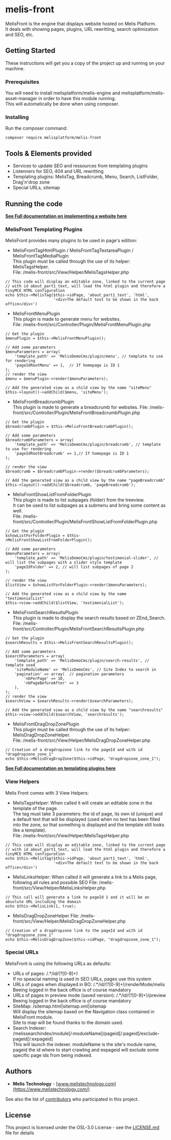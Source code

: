 # melis-front

MelisFront is the engine that displays website hosted on Melis Platform.  
It deals with showing pages, plugins, URL rewritting, search optimization and SEO, etc.  

## Getting Started

These instructions will get you a copy of the project up and running on your machine.  

### Prerequisites

You will need to install melisplatform/melis-engine and melisplatform/melis-asset-manager in order to have this module running.  
This will automatically be done when using composer.

### Installing

Run the composer command:
```
composer require melisplatform/melis-front
```

## Tools & Elements provided

* Services to update SEO and ressources from templating plugins  
* Listenners for SEO, 404 and URL rewritting  
* Templating plugins: MelisTag, Breadcrumb, Menu, Search, ListFolder, Drag'n'drop zone  
* Special URLs, sitemap  


## Running the code

**[See Full documentation on implementing a website here](https://www.melistechnology.com/MelisTechnology/resources/documentation/front-office/create-a-website/Declareavhostforyourwebsite)**


### MelisFront Templating Plugins  

MelisFront provides many plugins to be used in page's edition:   

* MelisFrontTagHtmlPlugin / MelisFrontTagTextareaPlugin / MelisFrontTagMediaPlugin  
This plugin must be called through the use of its helper: MelisTagsHelper.  
File: /melis-front/src/View/Helper/MelisTagsHelper.php  
```
// This code will display an editable zone, linked to the current page
// with id about_part1_text, will load the html plugin and therefore a tinyMCE HTML configuration
echo $this->MelisTag($this->idPage, 'about_part1_text', 'html', 
                	 '<div>The default text to be shown in the back office</div>')   	
```

* MelisFrontMenuPlugin  
This plugin is made to generate menu for websites.  
File: /melis-front/src/Controller/Plugin/MelisFrontMenuPlugin.php  
```
// Get the plugin
$menuPlugin = $this->MelisFrontMenuPlugin();

// Add some parameters
$menuParameters = array(
	'template_path' => 'MelisDemoCms/plugin/menu', // template to use for rendering
	'pageIdRootMenu' => 1,  // If homepage is ID 1
);
// render the view
$menu = $menuPlugin->render($menuParameters);

// Add the generated view as a child view by the name "siteMenu"
$this->layout()->addChild($menu, 'siteMenu');
```

* MelisFrontBreadcrumbPlugin  
This plugin is made to generate a breadcrumb for websites. 
File: /melis-front/src/Controller/Plugin/MelisFrontBreadcrumbPlugin.php  
```
// Get the plugin
$breadcrumbPlugin = $this->MelisFrontBreadcrumbPlugin();

// Add some parameters
$breadcrumbParameters = array(
	'template_path' => 'MelisDemoCms/plugin/breadcrumb', // template to use for rendering
	'pageIdRootBreadcrumb' => 1,// If homepage is ID 1
);

// render the view
$breadcrumb = $breadcrumbPlugin->render($breadcrumbParameters);

// Add the generated view as a child view by the name "pageBreadcrumb"
$this->layout()->addChild($breadcrumb, 'pageBreadcrumb');
```

* MelisFrontShowListFromFolderPlugin  
This plugin is made to list subpages (folder) from the treeview.  
It can be used to list subpages as a submenu and bring some content as well.   
File: /melis-front/src/Controller/Plugin/MelisFrontShowListFromFolderPlugin.php  
```
// Get the plugin
$showListForFolderPlugin = $this->MelisFrontShowListFromFolderPlugin();

// Add some parameters
$menuParameters = array(
    'template_path' => 'MelisDemoCms/plugin/testimonial-slider', // will list the subpages with a slider style template
    'pageIdFolder' => 2, // will list subpages of page 2
);

// render the view
$listView = $showListForFolderPlugin->render($menuParameters);

// Add the generated view as a child view by the name "testimonialList"
$this->view->addChild($listView, 'testimonialList');
```

* MelisFrontSearchResultsPlugin  
This plugin is made to display the search results based on ZEnd_Search.  
File: /melis-front/src/Controller/Plugin/MelisFrontSearchResultsPlugin.php  
```
// Get the plugin
$searchResults = $this->MelisFrontSearchResultsPlugin();

// Add some parameters
$searchParameters = array(
    'template_path' => 'MelisDemoCms/plugin/search-results', // template used
    'siteModuleName' => 'MelisDemoCms', // Site Index to search in
    'pagination' => array(  // pagination parameters
        'nbPerPage' => 10, 
        'nbPageBeforeAfter' => 3
    ),
);
// render the view
$searchView = $searchResults->render($searchParameters);

// Add the generated view as a child view by the name "searchresults"
$this->view->addChild($searchView, 'searchresults');
```

* MelisFrontDragDropZonePlugin  
This plugin must be called through the use of its helper: MelisDragDropZoneHelper.  
File: /melis-front/src/View/Helper/MelisDragDropZoneHelper.php  
```
// Creation of a dragdropzone link to the pageId and with id "dragdropzone_zone_1"
echo $this->MelisDragDropZone($this->idPage, "dragdropzone_zone_1");
```

**[See Full documentation on templating plugins here](https://www.melistechnology.com/MelisTechnology/resources/documentation/front-office/create-a-templating-plugin/Principle)**


### View Helpers

Melis Front comes with 3 View Helpers:  

* MelisTagsHelper: When called it will create an editable zone in the template of the page.  
The tag must take 3 parameters: the id of page, its own id (unique) and a default text that will be displayed (used when no text has been filled into the zone, so that something is displayed and the template still looks like a template).  
File: /melis-front/src/View/Helper/MelisTagsHelper.php  
```
// This code will display an editable zone, linked to the current page
// with id about_part1_text, will load the html plugin and therefore a tinyMCE HTML configuration
echo $this->MelisTag($this->idPage, 'about_part1_text', 'html', 
                	 '<div>The default text to be shown in the back office</div>')   	
```

* MelisLinksHelper: When called it will generate a link to a Melis page, following all rules and possible SEO 
File: /melis-front/src/View/Helper/MelisLinksHelper.php  
```
// This call will generate a link to pageId 1 and it will be an absolute URL including the domain
echo $this->MelisLink(1, true);
```

* MelisDragDropZoneHelper
File: /melis-front/src/View/Helper/MelisDragDropZoneHelper.php  
```
// Creation of a dragdropzone link to the pageId and with id "dragdropzone_zone_1"
echo $this->MelisDragDropZone($this->idPage, "dragdropzone_zone_1");
```

### Special URLs

MelisFront is using the following URLs as defaults:  

* URLs of pages: /.*/id/(?<idpage>[0-9]+)  
If no speacial naming is used in SEO URLs, pages use this system  
* URLs of pages when displayed in BO: /.*/id/(?<idpage>[0-9]+)/renderMode/melis  
Beeing logged in the back office is of course mandatory  
* URLs of pages in preview mode (saved version): /.*/id/(?<idpage>[0-9]+)/preview  
Beeing logged in the back office is of course mandatory  
* SiteMap: /sitemap.html|sitemap.xml|sitemap  
Will display the sitemap based on the Navigation class contained in MelisFront module.  
Site to map will be found thanks to the domain used.  
* Search Indexer: /melissearchindex/module[/:moduleName]/pageid[/:pageid]/exclude-pageid[/:expageid]  
This will launch the indexer. moduleName is the site's module name, pageid the id where to start crawling and expageid will exclude some specific page ids from being indexed.  


## Authors

* **Melis Technology** - [www.melistechnology.com](https://www.melistechnology.com/)

See also the list of [contributors](https://github.com/melisplatform/melis-front/contributors) who participated in this project.


## License

This project is licensed under the OSL-3.0 License - see the [LICENSE.md](LICENSE.md) file for details
